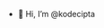 - 👋 Hi, I’m @kodecipta
<!---
kodecipta/kodecipta is a ✨ special ✨ repository because its `README.md` (this file) appears on your GitHub profile.
You can click the Preview link to take a look at your changes.
--->
